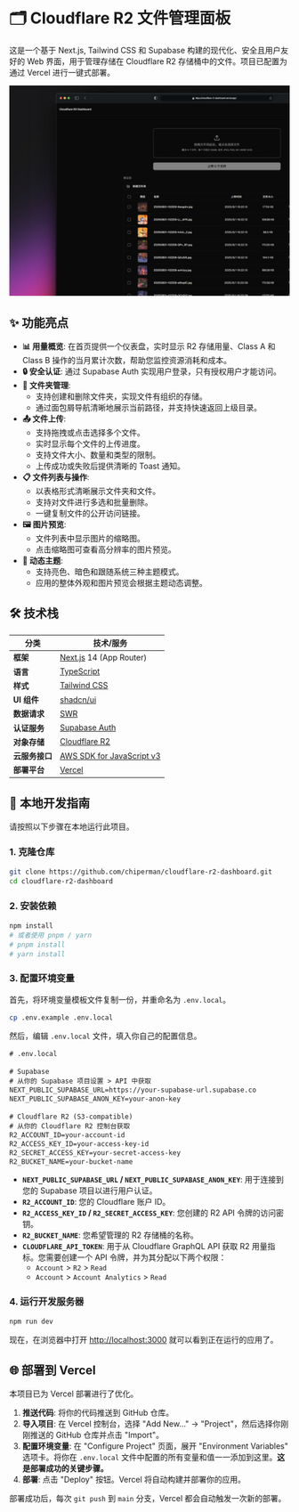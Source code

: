 # 🗂️ Cloudflare R2 文件管理面板

这是一个基于 Next.js, Tailwind CSS 和 Supabase 构建的现代化、安全且用户友好的 Web 界面，用于管理存储在 Cloudflare R2 存储桶中的文件。项目已配置为通过 Vercel 进行一键式部署。

![Dark Mode Screenshot](public/black.png)

## ✨ 功能亮点

- **📊 用量概览**: 在首页提供一个仪表盘，实时显示 R2 存储用量、Class A 和 Class B 操作的当月累计次数，帮助您监控资源消耗和成本。
- **🔒 安全认证**: 通过 Supabase Auth 实现用户登录，只有授权用户才能访问。
- **📂 文件夹管理**:
    - 支持创建和删除文件夹，实现文件有组织的存储。
    - 通过面包屑导航清晰地展示当前路径，并支持快速返回上级目录。
- **📤 文件上传**:
    - 支持拖拽或点击选择多个文件。
    - 实时显示每个文件的上传进度。
    - 支持文件大小、数量和类型的限制。
    - 上传成功或失败后提供清晰的 Toast 通知。
- **📋 文件列表与操作**:
    - 以表格形式清晰展示文件夹和文件。
    - 支持对文件进行多选和批量删除。
    - 一键复制文件的公开访问链接。
- **🖼️ 图片预览**:
    - 文件列表中显示图片的缩略图。
    - 点击缩略图可查看高分辨率的图片预览。
- **🎨 动态主题**:
    - 支持亮色、暗色和跟随系统三种主题模式。
    - 应用的整体外观和图片预览会根据主题动态调整。

## 🛠️ 技术栈

| 分类           | 技术/服务                                                               |
| -------------- | ----------------------------------------------------------------------- |
| **框架**       | [Next.js](https://nextjs.org/) 14 (App Router)                          |
| **语言**       | [TypeScript](https://www.typescriptlang.org/)                           |
| **样式**       | [Tailwind CSS](https://tailwindcss.com/)                                |
| **UI 组件**    | [shadcn/ui](https://ui.shadcn.com/)                                     |
| **数据请求**   | [SWR](https://swr.vercel.app/)                                          |
| **认证服务**   | [Supabase Auth](https://supabase.com/auth)                              |
| **对象存储**   | [Cloudflare R2](https://www.cloudflare.com/products/r2/)                |
| **云服务接口** | [AWS SDK for JavaScript v3](https://aws.amazon.com/sdk-for-javascript/) |
| **部署平台**   | [Vercel](https://vercel.com/)                                           |

## 🚀 本地开发指南

请按照以下步骤在本地运行此项目。

### 1. 克隆仓库

```bash
git clone https://github.com/chiperman/cloudflare-r2-dashboard.git
cd cloudflare-r2-dashboard
```

### 2. 安装依赖

```bash
npm install
# 或者使用 pnpm / yarn
# pnpm install
# yarn install
```

### 3. 配置环境变量

首先，将环境变量模板文件复制一份，并重命名为 `.env.local`。

```bash
cp .env.example .env.local
```

然后，编辑 `.env.local` 文件，填入你自己的配置信息。

```env
# .env.local

# Supabase
# 从你的 Supabase 项目设置 > API 中获取
NEXT_PUBLIC_SUPABASE_URL=https://your-supabase-url.supabase.co
NEXT_PUBLIC_SUPABASE_ANON_KEY=your-anon-key

# Cloudflare R2 (S3-compatible)
# 从你的 Cloudflare R2 控制台获取
R2_ACCOUNT_ID=your-account-id
R2_ACCESS_KEY_ID=your-access-key-id
R2_SECRET_ACCESS_KEY=your-secret-access-key
R2_BUCKET_NAME=your-bucket-name
```

- **`NEXT_PUBLIC_SUPABASE_URL` / `NEXT_PUBLIC_SUPABASE_ANON_KEY`**: 用于连接到您的 Supabase 项目以进行用户认证。
- **`R2_ACCOUNT_ID`**: 您的 Cloudflare 账户 ID。
- **`R2_ACCESS_KEY_ID` / `R2_SECRET_ACCESS_KEY`**: 您创建的 R2 API 令牌的访问密钥。
- **`R2_BUCKET_NAME`**: 您希望管理的 R2 存储桶的名称。
- **`CLOUDFLARE_API_TOKEN`**: 用于从 Cloudflare GraphQL API 获取 R2 用量指标。您需要创建一个 API 令牌，并为其分配以下两个权限：
    - `Account` > `R2` > `Read`
    - `Account` > `Account Analytics` > `Read`

### 4. 运行开发服务器

```bash
npm run dev
```

现在，在浏览器中打开 [http://localhost:3000](http://localhost:3000) 就可以看到正在运行的应用了。

## 🌐 部署到 Vercel

本项目已为 Vercel 部署进行了优化。

1.  **推送代码**: 将你的代码推送到 GitHub 仓库。
2.  **导入项目**: 在 Vercel 控制台，选择 "Add New..." -> "Project"，然后选择你刚刚推送的 GitHub 仓库并点击 "Import"。
3.  **配置环境变量**: 在 "Configure Project" 页面，展开 "Environment Variables" 选项卡。将你在 `.env.local` 文件中配置的所有变量和值一一添加到这里。**这是部署成功的关键步骤。**
4.  **部署**: 点击 "Deploy" 按钮。Vercel 将自动构建并部署你的应用。

部署成功后，每次 `git push` 到 `main` 分支，Vercel 都会自动触发一次新的部署。